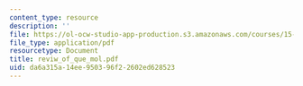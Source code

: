 ```yaml
---
content_type: resource
description: ''
file: https://ol-ocw-studio-app-production.s3.amazonaws.com/courses/15-763j-manufacturing-system-and-supply-chain-design-spring-2005/da6a315a14ee950396f22602ed628523_reviw_of_que_mol.pdf
file_type: application/pdf
resourcetype: Document
title: reviw_of_que_mol.pdf
uid: da6a315a-14ee-9503-96f2-2602ed628523
---
```

